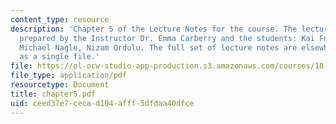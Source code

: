 ```yaml
---
content_type: resource
description: 'Chapter 5 of the Lecture Notes for the course. The lecture notes were
  prepared by the Instructor Dr. Emma Carberry and the students: Kai Fung, David Glasser,
  Michael Nagle, Nizam Ordulu. The full set of lecture notes are elsewhere available
  as a single file.'
file: https://ol-ocw-studio-app-production.s3.amazonaws.com/courses/18-994-seminar-in-geometry-fall-2004/ceed37e7cecad104afff5dfdaa40dfce_chapter5.pdf
file_type: application/pdf
resourcetype: Document
title: chapter5.pdf
uid: ceed37e7-ceca-d104-afff-5dfdaa40dfce
---
```

